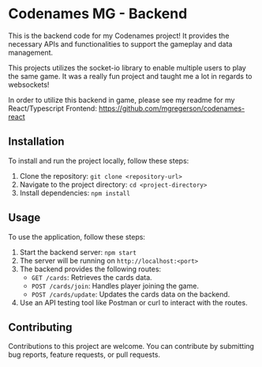 # Codenames MG - Backend

This is the backend code for my Codenames project! It provides the necessary APIs and functionalities to support the gameplay and data management.

This projects utilizes the socket-io library to enable multiple users to play the same game. It was a really fun project and taught me a lot in regards to websockets!

In order to utilize this backend in game, please see my readme for my React/Typescript Frontend: https://github.com/mgregerson/codenames-react

## Installation

To install and run the project locally, follow these steps:

1. Clone the repository: `git clone <repository-url>`
2. Navigate to the project directory: `cd <project-directory>`
3. Install dependencies: `npm install`

## Usage

To use the application, follow these steps:

1. Start the backend server: `npm start`
2. The server will be running on `http://localhost:<port>`
3. The backend provides the following routes:
   - `GET /cards`: Retrieves the cards data.
   - `POST /cards/join`: Handles player joining the game.
   - `POST /cards/update`: Updates the cards data on the backend.
4. Use an API testing tool like Postman or curl to interact with the routes.

## Contributing

Contributions to this project are welcome. You can contribute by submitting bug reports, feature requests, or pull requests.
